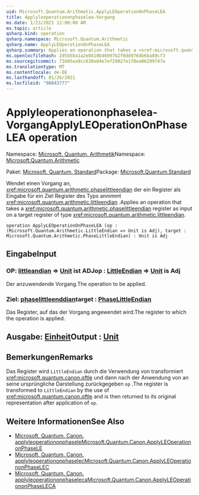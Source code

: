 ```yaml
---
uid: Microsoft.Quantum.Arithmetic.ApplyLEOperationOnPhaseLEA
title: Applyleoperationonphaselea-Vorgang
ms.date: 1/23/2021 12:00:00 AM
ms.topic: article
qsharp.kind: operation
qsharp.namespace: Microsoft.Quantum.Arithmetic
qsharp.name: ApplyLEOperationOnPhaseLEA
qsharp.summary: Applies an operation that takes a <xref:microsoft.quantum.arithmetic.phaselittleendian> register as input on a target register of type <xref:microsoft.quantum.arithmetic.littleendian>.
ms.openlocfilehash: 2d5b5ba1a2e8410b46997b2f0dd9764b6ba89cf3
ms.sourcegitcommit: 71605ea9cc630e84e7ef29027e1f0ea06299747e
ms.translationtype: MT
ms.contentlocale: de-DE
ms.lasthandoff: 01/26/2021
ms.locfileid: "98843777"
---
```

# <a name="applyleoperationonphaselea-operation"></a><span data-ttu-id="ad14c-102">Applyleoperationonphaselea-Vorgang</span><span class="sxs-lookup"><span data-stu-id="ad14c-102">ApplyLEOperationOnPhaseLEA operation</span></span>

<span data-ttu-id="ad14c-103">Namespace: [Microsoft. Quantum. Arithmetik](xref:Microsoft.Quantum.Arithmetic)</span><span class="sxs-lookup"><span data-stu-id="ad14c-103">Namespace: [Microsoft.Quantum.Arithmetic](xref:Microsoft.Quantum.Arithmetic)</span></span>

<span data-ttu-id="ad14c-104">Paket: [Microsoft. Quantum. Standard](https://nuget.org/packages/Microsoft.Quantum.Standard)</span><span class="sxs-lookup"><span data-stu-id="ad14c-104">Package: [Microsoft.Quantum.Standard](https://nuget.org/packages/Microsoft.Quantum.Standard)</span></span>


<span data-ttu-id="ad14c-105">Wendet einen Vorgang an, <xref:microsoft.quantum.arithmetic.phaselittleendian> der ein Register als Eingabe für ein Ziel Register des Typs annimmt <xref:microsoft.quantum.arithmetic.littleendian> .</span><span class="sxs-lookup"><span data-stu-id="ad14c-105">Applies an operation that takes a <xref:microsoft.quantum.arithmetic.phaselittleendian> register as input on a target register of type <xref:microsoft.quantum.arithmetic.littleendian>.</span></span>

```qsharp
operation ApplyLEOperationOnPhaseLEA (op : (Microsoft.Quantum.Arithmetic.LittleEndian => Unit is Adj), target : Microsoft.Quantum.Arithmetic.PhaseLittleEndian) : Unit is Adj
```


## <a name="input"></a><span data-ttu-id="ad14c-106">Eingabe</span><span class="sxs-lookup"><span data-stu-id="ad14c-106">Input</span></span>

### <a name="op--littleendian--unit--is-adj"></a><span data-ttu-id="ad14c-107">OP: [littleandian](xref:Microsoft.Quantum.Arithmetic.LittleEndian) => [Unit](xref:microsoft.quantum.lang-ref.unit)  ist ADJ</span><span class="sxs-lookup"><span data-stu-id="ad14c-107">op : [LittleEndian](xref:Microsoft.Quantum.Arithmetic.LittleEndian) => [Unit](xref:microsoft.quantum.lang-ref.unit)  is Adj</span></span>

<span data-ttu-id="ad14c-108">Der anzuwendende Vorgang.</span><span class="sxs-lookup"><span data-stu-id="ad14c-108">The operation to be applied.</span></span>


### <a name="target--phaselittleendian"></a><span data-ttu-id="ad14c-109">Ziel: [phaselittleenddian](xref:Microsoft.Quantum.Arithmetic.PhaseLittleEndian)</span><span class="sxs-lookup"><span data-stu-id="ad14c-109">target : [PhaseLittleEndian](xref:Microsoft.Quantum.Arithmetic.PhaseLittleEndian)</span></span>

<span data-ttu-id="ad14c-110">Das Register, auf das der Vorgang angewendet wird.</span><span class="sxs-lookup"><span data-stu-id="ad14c-110">The register to which the operation is applied.</span></span>



## <a name="output--unit"></a><span data-ttu-id="ad14c-111">Ausgabe: [Einheit](xref:microsoft.quantum.lang-ref.unit)</span><span class="sxs-lookup"><span data-stu-id="ad14c-111">Output : [Unit](xref:microsoft.quantum.lang-ref.unit)</span></span>



## <a name="remarks"></a><span data-ttu-id="ad14c-112">Bemerkungen</span><span class="sxs-lookup"><span data-stu-id="ad14c-112">Remarks</span></span>

<span data-ttu-id="ad14c-113">Das Register wird `LittleEndian` durch die Verwendung von transformiert <xref:microsoft.quantum.canon.qftle> und dann nach der Anwendung von an seine ursprüngliche Darstellung zurückgegeben `op` .</span><span class="sxs-lookup"><span data-stu-id="ad14c-113">The register is transformed to `LittleEndian` by the use of <xref:microsoft.quantum.canon.qftle> and is then returned to its original representation after application of `op`.</span></span>

## <a name="see-also"></a><span data-ttu-id="ad14c-114">Weitere Informationen</span><span class="sxs-lookup"><span data-stu-id="ad14c-114">See Also</span></span>

- [<span data-ttu-id="ad14c-115">Microsoft. Quantum. Canon. applyleoperationonphasele</span><span class="sxs-lookup"><span data-stu-id="ad14c-115">Microsoft.Quantum.Canon.ApplyLEOperationonPhaseLE</span></span>](xref:Microsoft.Quantum.Canon.ApplyLEOperationonPhaseLE)
- [<span data-ttu-id="ad14c-116">Microsoft. Quantum. Canon. applyleoperationonphaselec</span><span class="sxs-lookup"><span data-stu-id="ad14c-116">Microsoft.Quantum.Canon.ApplyLEOperationonPhaseLEC</span></span>](xref:Microsoft.Quantum.Canon.ApplyLEOperationonPhaseLEC)
- [<span data-ttu-id="ad14c-117">Microsoft. Quantum. Canon. applyleoperationonphaseleca</span><span class="sxs-lookup"><span data-stu-id="ad14c-117">Microsoft.Quantum.Canon.ApplyLEOperationonPhaseLECA</span></span>](xref:Microsoft.Quantum.Canon.ApplyLEOperationonPhaseLECA)